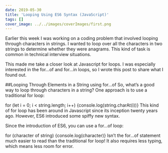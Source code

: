 ```yaml
---
date: 2019-05-30
title: 'Looping Using ES6 Syntax (JavaScript)'
tags: []
cover_image: ../../images/coverImages/first.png
---
```


Earlier this week I was working on a coding problem that involved looping through characters in strings. I wanted to loop over all the characters in two strings to determine whether they were anagrams. This kind of task is common in technical interview situations.

This made me take a closer look at Javascript for loops. I was especially interested in the for...of and for...in loops, so I wrote this post to share what I found out.

##Looping Through Elements in a String using for...of
So, what’s a good way to loop through characters in a string? One approach is to use a traditional for loop:

for (let i = 0; i < string.length; i++) {console.log(string.charAt(i))}
This kind of for loop has been around in Javascript since its inception twenty years ago. However, ES6 introduced some spiffy new syntax.

Since the introduction of ES6, you can use a for...of loop:

for (character of string) {console.log(character)}
Isn’t the for...of statement much easier to read than the traditional for loop! It also requires less typing, which means less room for error.
